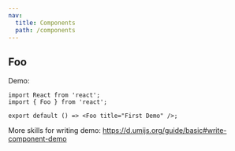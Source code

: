```yaml
---
nav:
  title: Components
  path: /components
---
```


## Foo

Demo:

```tsx
import React from 'react';
import { Foo } from 'react';

export default () => <Foo title="First Demo" />;
```

More skills for writing demo: https://d.umijs.org/guide/basic#write-component-demo
